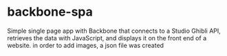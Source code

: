 # backbone-spa
 Simple single page app with Backbone that connects to a Studio Ghibli API, retrieves the data with JavaScript, and displays it on the front end of a website. in order to add images, a json file was created
